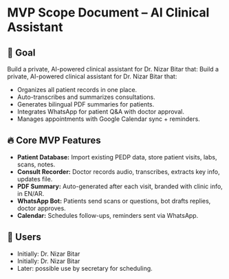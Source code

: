 # MVP Scope Document – AI Clinical Assistant

## 🎯 Goal

Build a private, AI-powered clinical assistant for Dr. Nizar Bitar that:
Build a private, AI-powered clinical assistant for Dr. Nizar Bitar that:

- Organizes all patient records in one place.
- Auto-transcribes and summarizes consultations.
- Generates bilingual PDF summaries for patients.
- Integrates WhatsApp for patient Q&A with doctor approval.
- Manages appointments with Google Calendar sync + reminders.

## 🔥 Core MVP Features

- **Patient Database:** Import existing PEDP data, store patient visits, labs, scans, notes.
- **Consult Recorder:** Doctor records audio, transcribes, extracts key info, updates file.
- **PDF Summary:** Auto-generated after each visit, branded with clinic info, in EN/AR.
- **WhatsApp Bot:** Patients send scans or questions, bot drafts replies, doctor approves.
- **Calendar:** Schedules follow-ups, reminders sent via WhatsApp.

## 🚀 Users

- Initially: Dr. Nizar Bitar
- Initially: Dr. Nizar Bitar
- Later: possible use by secretary for scheduling.
